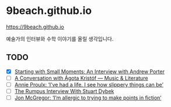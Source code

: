 # 9beach.github.io

https://9beach.github.io

예술가의 인터뷰와 수학 이야기를 올릴 생각입니다.

## TODO
- [x] [Starting with Small Moments: An Interview with Andrew Porter](http://fictionwritersreview.com/interview/starting-with-small-moments-an-interview-with-andrew-porter/)
- [ ] [A Conversation with Ágota Kristóf — Music & Literature](http://www.musicandliterature.org/features/2016/6/8/a-conversation-with-agota-kristof)
- [ ] [Annie Proulx: ‘I’ve had a life. I see how slippery things can be’](https://www.theguardian.com/books/2016/jun/05/annie-proulx-ive-had-a-life-i-see-how-slippery-things-can-be)
- [ ] [The Rumpus Interview With Stuart Dybek](http://therumpus.net/2016/08/the-rumpus-interview-with-stuart-dybek/)
- [ ] [Jon McGregor: ‘I’m allergic to trying to make points in fiction’](https://www.theguardian.com/books/2017/apr/07/jon-mcgregor-reservoir-13-novel-interview)
